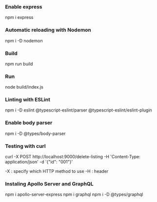 ### Enable express

npm i express

### Automatic reloading with Nodemon

npm i -D nodemon

### Build

npm run build

### Run

node build/index.js

### Linting with ESLint

npm i -D eslint @typescript-eslint/parser @typescript-eslint/eslint-plugin

### Enable body parser

npm i -D @types/body-parser

### Testing with curl

curl -X POST http://localhost:9000/delete-listing -H 'Content-Type: application/json' -d '{"id": "001"}'

-X : specify which HTTP method to use
-H : header

### Instaling Apollo Server and GraphQL

npm i apollo-server-express
npm i graphql
npm i -D @types/graphql
